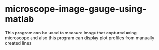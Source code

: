 # microscope-image-gauge-using-matlab
 This program can be used to measure image that captured using microscope and also this program can display plot profiles from manually created lines
